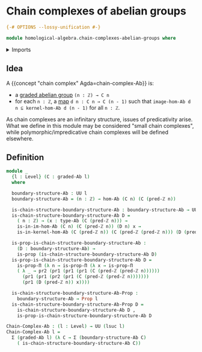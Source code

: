 # Chain complexes of abelian groups

```agda
{-# OPTIONS --lossy-unification #-}

module homological-algebra.chain-complexes-abelian-groups where
```

<details><summary>Imports</summary>

```agda
open import elementary-number-theory.integers

open import foundation.dependent-pair-types
open import foundation.universe-levels

open import foundation-core.propositions

open import group-theory.abelian-groups
open import group-theory.homomorphisms-abelian-groups
open import group-theory.images-of-abelian-group-homomorphisms
open import group-theory.kernels-homomorphisms-abelian-groups

open import homological-algebra.graded-abelian-groups
```

</details>

## Idea

A {{concept "chain complex" Agda=chain-complex-Ab}} is:

- a [graded abelian group](homological-algebra.graded-abelian-groups.md)
  `(n : ℤ) → C n`
- for each `n : ℤ`, a [map](group-theory.homomorphisms-abelian-groups.md)
  `d n : C n → C (n - 1)` such that `image-hom-Ab d n ⊆ kernel-hom-Ab d (n - 1)`
  for all `n : ℤ`.

As chain complexes are an infinitary structure, issues of predicativity arise.
What we define in this module may be considered "small chain complexes", while
polymorphic/impredicative chain complexes will be defined elsewhere.

## Definition

```agda
module _
  {l : Level} (C : graded-Ab l)
  where

  boundary-structure-Ab : UU l
  boundary-structure-Ab = (n : ℤ) → hom-Ab (C n) (C (pred-ℤ n))

  is-chain-structure-boundary-structure-Ab : boundary-structure-Ab → UU l
  is-chain-structure-boundary-structure-Ab D =
    ( n : ℤ) → (x : type-Ab (C (pred-ℤ n))) →
    is-in-im-hom-Ab (C n) (C (pred-ℤ n)) (D n) x →
    is-in-kernel-hom-Ab (C (pred-ℤ n)) (C (pred-ℤ (pred-ℤ n))) (D (pred-ℤ n)) x

  is-prop-is-chain-structure-boundary-structure-Ab :
    (D : boundary-structure-Ab) →
    is-prop (is-chain-structure-boundary-structure-Ab D)
  is-prop-is-chain-structure-boundary-structure-Ab D =
    is-prop-Π (λ n → is-prop-Π (λ x → is-prop-Π
    ( λ _ → pr2 (pr1 (pr1 (pr1 (C (pred-ℤ (pred-ℤ n))))))
      (pr1 (pr1 (pr2 (pr1 (C (pred-ℤ (pred-ℤ n)))))))
      (pr1 (D (pred-ℤ n)) x))))

  is-chain-structure-boundary-structure-Ab-Prop :
    boundary-structure-Ab → Prop l
  is-chain-structure-boundary-structure-Ab-Prop D =
    is-chain-structure-boundary-structure-Ab D ,
    is-prop-is-chain-structure-boundary-structure-Ab D

Chain-Complex-Ab : (l : Level) → UU (lsuc l)
Chain-Complex-Ab l =
  Σ (graded-Ab l) (λ C → Σ (boundary-structure-Ab C)
    ( is-chain-structure-boundary-structure-Ab C))
```
